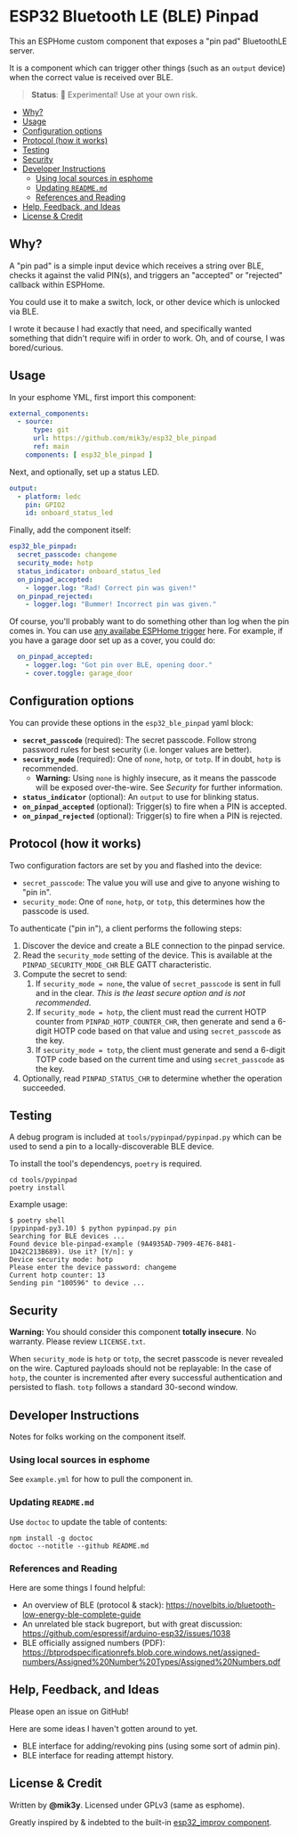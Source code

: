 # ESP32 Bluetooth LE (BLE) Pinpad

This an ESPHome custom component that exposes a "pin pad" BluetoothLE server.

It is a component which can trigger other things (such as an `output` device) when the correct value is received over BLE.

> **Status**: 🚨 Experimental! Use at your own risk.

<!-- START doctoc generated TOC please keep comment here to allow auto update -->
<!-- DON'T EDIT THIS SECTION, INSTEAD RE-RUN doctoc TO UPDATE -->

- [Why?](#why)
- [Usage](#usage)
- [Configuration options](#configuration-options)
- [Protocol (how it works)](#protocol-how-it-works)
- [Testing](#testing)
- [Security](#security)
- [Developer Instructions](#developer-instructions)
  - [Using local sources in esphome](#using-local-sources-in-esphome)
  - [Updating `README.md`](#updating-readmemd)
  - [References and Reading](#references-and-reading)
- [Help, Feedback, and Ideas](#help-feedback-and-ideas)
- [License & Credit](#license--credit)

<!-- END doctoc generated TOC please keep comment here to allow auto update -->

## Why?

A "pin pad" is a simple input device which receives a string over BLE, checks it against the valid PIN(s), and triggers an "accepted" or "rejected" callback within ESPHome.

You could use it to make a switch, lock, or other device which is unlocked via BLE.

I wrote it because I had exactly that need, and specifically wanted something that didn't require wifi in order to work. Oh, and of course, I was bored/curious.


## Usage

In your esphome YML, first import this component:

```yml
external_components:
  - source:
      type: git
      url: https://github.com/mik3y/esp32_ble_pinpad
      ref: main
    components: [ esp32_ble_pinpad ]
```

Next, and optionally, set up a status LED.

```yml
output:
  - platform: ledc
    pin: GPIO2
    id: onboard_status_led
```

Finally, add the component itself:

```yml
esp32_ble_pinpad:
  secret_passcode: changeme
  security_mode: hotp
  status_indicator: onboard_status_led
  on_pinpad_accepted:
    - logger.log: "Rad! Correct pin was given!"
  on_pinpad_rejected:
    - logger.log: "Bummer! Incorrect pin was given."
```

Of course, you'll probably want to do something other than log when the pin comes in. You can use [any availabe ESPHome trigger](https://esphome.io/guides/automations.html#all-triggers) here. For example, if you have a garage door set up as a cover, you could do:

```yml
  on_pinpad_accepted:
    - logger.log: "Got pin over BLE, opening door."
    - cover.toggle: garage_door
```

## Configuration options

You can provide these options in the `esp32_ble_pinpad` yaml block:

* **`secret_passcode`** (required): The secret passcode. Follow strong password rules for best security (i.e. longer values are better).
* **`security_mode`** (required): One of `none`, `hotp`, or `totp`. If in doubt, `hotp` is recommended.
    * **Warning:** Using `none` is highly insecure, as it means the passcode will be exposed over-the-wire. See _Security_ for further information.
* **`status_indicator`** (optional): An `output` to use for blinking status.
* **`on_pinpad_accepted`** (optional): Trigger(s) to fire when a PIN is accepted.
* **`on_pinpad_rejected`** (optional): Trigger(s) to fire when a PIN is rejected.


## Protocol (how it works)

Two configuration factors are set by you and flashed into the device:

* `secret_passcode`: The value you will use and give to anyone wishing to "pin in".
* `security_mode`: One of `none`, `hotp`, or `totp`, this determines how the passcode is used.

To authenticate ("pin in"), a client performs the following steps:

1. Discover the device and create a BLE connection to the pinpad service.
2. Read the `security_mode` setting of the device. This is available at the `PINPAD_SECURITY_MODE_CHR` BLE GATT characteristic.
3. Compute the secret to send:
    1. If `security_mode = none`, the value of `secret_passcode` is sent in full and in the clear. _This is the least secure option and is not recommended._
    2. If `security_mode = hotp`, the client must read the current HOTP counter from `PINPAD_HOTP_COUNTER_CHR`, then generate and send a 6-digit HOTP code based on that value and using `secret_passcode` as the key.
    3. If `security_mode = totp`, the client must generate and send a 6-digit TOTP code based on the current time and using `secret_passcode` as the key.
4. Optionally, read `PINPAD_STATUS_CHR` to determine whether the operation succeeded.

## Testing

A debug program is included at `tools/pypinpad/pypinpad.py` which can be used to send a pin to a locally-discoverable BLE device.

To install the tool's dependencys, `poetry` is required.

```
cd tools/pypinpad
poetry install
```

Example usage:

```
$ poetry shell
(pypinpad-py3.10) $ python pypinpad.py pin
Searching for BLE devices ...
Found device ble-pinpad-example (9A4935AD-7909-4E76-8481-1D42C213B689). Use it? [Y/n]: y
Device security mode: hotp
Please enter the device password: changeme
Current hotp counter: 13
Sending pin "100596" to device ...
```


## Security

**Warning:** You should consider this component **totally insecure**. No warranty. Please review `LICENSE.txt`.

When `security_mode` is `hotp` or `totp`, the secret passcode is never revealed on the wire. Captured payloads should not be replayable: In the case of `hotp`, the counter is incremented after every successful authentication and persisted to flash. `totp` follows a standard 30-second window.


## Developer Instructions

Notes for folks working on the component itself.

### Using local sources in esphome

See `example.yml` for how to pull the component in.

### Updating `README.md`

Use `doctoc` to update the table of contents:

```
npm install -g doctoc
doctoc --notitle --github README.md
```

### References and Reading

Here are some things I found helpful:

* An overview of BLE (protocol & stack): https://novelbits.io/bluetooth-low-energy-ble-complete-guide
* An unrelated ble stack bugreport, but with great discussion: https://github.com/espressif/arduino-esp32/issues/1038
* BLE officially assigned numbers (PDF): https://btprodspecificationrefs.blob.core.windows.net/assigned-numbers/Assigned%20Number%20Types/Assigned%20Numbers.pdf


## Help, Feedback, and Ideas

Please open an issue on GitHub!

Here are some ideas I haven't gotten around to yet.

- BLE interface for adding/revoking pins (using some sort of admin pin).
- BLE interface for reading attempt history.

## License & Credit

Written by **@mik3y**. Licensed under GPLv3 (same as esphome).

Greatly inspired by & indebted to the built-in [esp32_improv component](https://github.com/esphome/esphome/blob/dev/esphome/components/esp32_improv).
